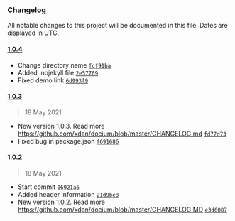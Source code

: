 ### Changelog

All notable changes to this project will be documented in this file. Dates are displayed in UTC.

#### [1.0.4](https://github.com/xdan/docium/compare/1.0.3...1.0.4)

- Change directory name [`fcf91ba`](https://github.com/xdan/docium/commit/fcf91ba2cf3c20c61d77a3c6257ebe411e0c101b)
- Added .nojekyll file [`2e57769`](https://github.com/xdan/docium/commit/2e5776989cc3235f5ae8139e945f76a63d4feb02)
- Fixed demo link [`6d993f9`](https://github.com/xdan/docium/commit/6d993f98e532ea7ad7da6bc08c11c8abbef753f2)

#### [1.0.3](https://github.com/xdan/docium/compare/1.0.2...1.0.3)

> 18 May 2021

- New version 1.0.3. Read more https://github.com/xdan/docium/blob/master/CHANGELOG.md [`fd77d73`](https://github.com/xdan/docium/commit/fd77d73149a8eff5623f1435112d3fead28126ba)
- Fixed bug in package.json [`f691686`](https://github.com/xdan/docium/commit/f69168603a509f2a7903d1909742d03c0a3dcada)

#### 1.0.2

> 18 May 2021

- Start commit [`06921a6`](https://github.com/xdan/docium/commit/06921a6c47b98ff33636e5ac2001c0bbe1501b8e)
- Added header information [`21d9be8`](https://github.com/xdan/docium/commit/21d9be86037647f63184076b6bcf983e1b2a91c2)
- New version 1.0.2. Read more https://github.com/xdan/docium/blob/master/CHANGELOG.MD [`e3d6087`](https://github.com/xdan/docium/commit/e3d60876c5924063156da93b204cf6b14495d5f7)
